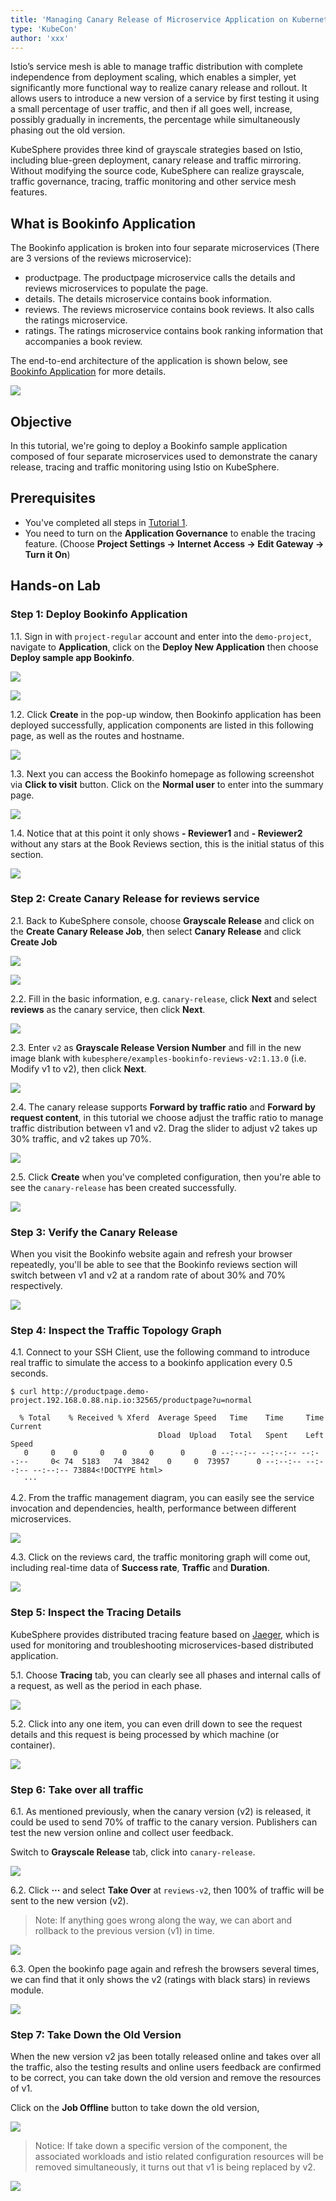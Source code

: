 ```yaml
---
title: 'Managing Canary Release of Microservice Application on Kubernetes with Istio'
type: 'KubeCon'
author: 'xxx'
---
```


Istio’s service mesh is able to manage traffic distribution with complete independence from deployment scaling, which enables a simpler, yet significantly more functional way to realize canary release and rollout. It allows users to introduce a new version of a service by first testing it using a small percentage of user traffic, and then if all goes well, increase, possibly gradually in increments, the percentage while simultaneously phasing out the old version.

KubeSphere provides three kind of grayscale strategies based on Istio, including blue-green deployment, canary release and traffic mirroring. Without modifying the source code, KubeSphere can realize grayscale, traffic governance, tracing, traffic monitoring and other service mesh features.

## What is Bookinfo Application

The Bookinfo application is broken into four separate microservices (There are 3 versions of the reviews microservice):

- productpage. The productpage microservice calls the details and reviews microservices to populate the page.
- details. The details microservice contains book information.
- reviews. The reviews microservice contains book reviews. It also calls the ratings microservice.
- ratings. The ratings microservice contains book ranking information that accompanies a book review.

The end-to-end architecture of the application is shown below, see [Bookinfo Application](https://istio.io/docs/examples/bookinfo/) for more details.

![](https://pek3b.qingstor.com/kubesphere-docs/png/20190718152533.png)

## Objective

In this tutorial, we're going to deploy a Bookinfo sample application composed of four separate microservices used to demonstrate the canary release, tracing and traffic monitoring using Istio on KubeSphere.

## Prerequisites

- You've completed all steps in [Tutorial 1](admin-quick-start.md).
- You need to turn on the **Application Governance** to enable the tracing feature. (Choose **Project Settings → Internet Access → Edit Gateway → Turn it On**)

## Hands-on Lab

### Step 1: Deploy Bookinfo Application

1.1. Sign in with `project-regular` account and enter into the `demo-project`, navigate to **Application**, click on the **Deploy New Application** then choose **Deploy sample app Bookinfo**.

![](https://pek3b.qingstor.com/kubesphere-docs/png/20190718154143.png)

![](https://pek3b.qingstor.com/kubesphere-docs/png/20190718154251.png)

1.2. Click **Create** in the pop-up window, then Bookinfo application has been deployed successfully, application components are listed in this following page, as well as the routes and hostname.

![](https://pek3b.qingstor.com/kubesphere-docs/png/20190718154424.png)

1.3. Next you can access the Bookinfo homepage as following screenshot via **Click to visit** button. Click on the **Normal user** to enter into the summary page.

![](https://pek3b.qingstor.com/kubesphere-docs/png/20190718161448.png)

1.4. Notice that at this point it only shows **- Reviewer1** and **- Reviewer2** without any stars at the Book Reviews section, this is the initial status of this section.

![](https://pek3b.qingstor.com/kubesphere-docs/png/20190718161819.png)

### Step 2: Create Canary Release for reviews service

2.1. Back to KubeSphere console, choose **Grayscale Release** and click on the **Create Canary Release Job**, then select **Canary Release** and click **Create Job**

![](https://pek3b.qingstor.com/kubesphere-docs/png/20190718162152.png)

![](https://pek3b.qingstor.com/kubesphere-docs/png/20190718162308.png)

2.2. Fill in the basic information, e.g. `canary-release`, click **Next** and select **reviews** as the canary service, then click **Next**.

![](https://pek3b.qingstor.com/kubesphere-docs/png/20190718162550.png)

2.3. Enter `v2` as **Grayscale Release Version Number** and fill in the new image blank with `kubesphere/examples-bookinfo-reviews-v2:1.13.0` (i.e. Modify v1 to v2), then click **Next**.

![](https://pek3b.qingstor.com/kubesphere-docs/png/20190718162840.png)

2.4. The canary release supports **Forward by traffic ratio** and **Forward by request content**, in this tutorial we choose adjust the traffic ratio to manage traffic distribution between v1 and v2. Drag the slider to adjust v2 takes up 30% traffic, and v2 takes up 70%.

![](https://pek3b.qingstor.com/kubesphere-docs/png/20190718163639.png)

2.5. Click **Create** when you've completed configuration, then you're able to see the `canary-release` has been created successfully.

![](https://pek3b.qingstor.com/kubesphere-docs/png/20190718164216.png)

### Step 3: Verify the Canary Release

When you visit the Bookinfo website again and refresh your browser repeatedly, you'll be able to see that the Bookinfo reviews section will switch between v1 and v2 at a random rate of about 30% and 70% respectively.

![](https://pek3b.qingstor.com/kubesphere-docs/png/bookinfo-canary.gif)

### Step 4: Inspect the Traffic Topology Graph

4.1. Connect to your SSH Client, use the following command to introduce real traffic to simulate the access to a bookinfo application every 0.5 seconds.

```
$ curl http://productpage.demo-project.192.168.0.88.nip.io:32565/productpage?u=normal

  % Total    % Received % Xferd  Average Speed   Time    Time     Time  Current
                                 Dload  Upload   Total   Spent    Left  Speed
   0     0    0     0    0     0      0      0 --:--:-- --:--:-- --:--:--     0< 74  5183   74  3842    0     0  73957      0 --:--:-- --:--:-- --:--:-- 73884<!DOCTYPE html>
   ···
```

4.2. From the traffic management diagram, you can easily see the service invocation and dependencies, health, performance between different microservices.

![](https://pek3b.qingstor.com/kubesphere-docs/png/20190718170256.png)

4.3. Click on the reviews card, the traffic monitoring graph will come out, including real-time data of **Success rate**, **Traffic** and **Duration**.

![](https://pek3b.qingstor.com/kubesphere-docs/png/20190718170727.png)

### Step 5: Inspect the Tracing Details

KubeSphere provides distributed tracing feature based on [Jaeger](https://www.jaegertracing.io/), which is used for monitoring and troubleshooting microservices-based distributed application.

5.1. Choose **Tracing** tab, you can clearly see all phases and internal calls of a request, as well as the period in each phase.

![](https://pek3b.qingstor.com/kubesphere-docs/png/20190718171052.png)

5.2. Click into any one item, you can even drill down to see the request details and this request is being processed by which machine (or container).

![](https://pek3b.qingstor.com/kubesphere-docs/png/20190718173117.png)

### Step 6: Take over all traffic

6.1. As mentioned previously, when the canary version (v2) is released, it could be used to send 70% of traffic to the canary version. Publishers can test the new version online and collect user feedback.

Switch to **Grayscale Release** tab, click into `canary-release`.

![](https://pek3b.qingstor.com/kubesphere-docs/png/20190718181326.png)

6.2. Click **···** and select **Take Over** at `reviews-v2`, then 100% of traffic will be sent to the new version (v2).

> Note: If anything goes wrong along the way, we can abort and rollback to the previous version (v1) in time.

![](https://pek3b.qingstor.com/kubesphere-docs/png/20190718181413.png)

6.3. Open the bookinfo page again and refresh the browsers several times, we can find that it only shows the v2 (ratings with black stars) in reviews module.

![](https://pek3b.qingstor.com/kubesphere-docs/png/20190718235627.png)

### Step 7: Take Down the Old Version

When the new version v2 jas been totally released online and takes over all the traffic, also the testing results and online users feedback are confirmed to be correct, you can take down the old version and remove the resources of v1.

Click on the **Job Offline** button to take down the old version,

![](https://pek3b.qingstor.com/kubesphere-docs/png/20190719001803.png)

> Notice: If take down a specific version of the component, the associated workloads and istio related configuration resources will be removed simultaneously, it turns out that v1 is being replaced by v2.

![](https://pek3b.qingstor.com/kubesphere-docs/png/20190719001945.png)
